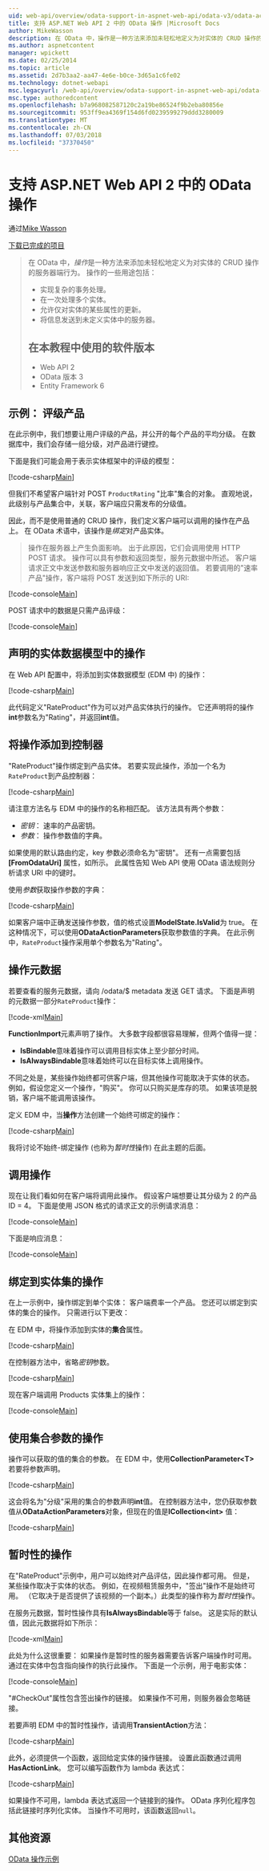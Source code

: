 ```yaml
---
uid: web-api/overview/odata-support-in-aspnet-web-api/odata-v3/odata-actions
title: 支持 ASP.NET Web API 2 中的 OData 操作 |Microsoft Docs
author: MikeWasson
description: 在 OData 中，操作是一种方法来添加未轻松地定义为对实体的 CRUD 操作的服务器端行为。 操作的一些用途包括： 实现...
ms.author: aspnetcontent
manager: wpickett
ms.date: 02/25/2014
ms.topic: article
ms.assetid: 2d7b3aa2-aa47-4e6e-b0ce-3d65a1c6fe02
ms.technology: dotnet-webapi
msc.legacyurl: /web-api/overview/odata-support-in-aspnet-web-api/odata-v3/odata-actions
msc.type: authoredcontent
ms.openlocfilehash: b7a968082587120c2a19be86524f9b2eba80856e
ms.sourcegitcommit: 953ff9ea4369f154d6fd0239599279ddd3280009
ms.translationtype: MT
ms.contentlocale: zh-CN
ms.lasthandoff: 07/03/2018
ms.locfileid: "37370450"
---
```

<a name="supporting-odata-actions-in-aspnet-web-api-2"></a>支持 ASP.NET Web API 2 中的 OData 操作
====================
通过[Mike Wasson](https://github.com/MikeWasson)

[下载已完成的项目](http://code.msdn.microsoft.com/ASPNET-Web-API-OData-cecdb524)

> 在 OData 中，*操作*是一种方法来添加未轻松地定义为对实体的 CRUD 操作的服务器端行为。 操作的一些用途包括：
> 
> - 实现复杂的事务处理。
> - 在一次处理多个实体。
> - 允许仅对实体的某些属性的更新。
> - 将信息发送到未定义实体中的服务器。
> 
> ## <a name="software-versions-used-in-the-tutorial"></a>在本教程中使用的软件版本
> 
> 
> - Web API 2
> - OData 版本 3
> - Entity Framework 6


## <a name="example-rating-a-product"></a>示例： 评级产品

在此示例中，我们想要让用户评级的产品，并公开的每个产品的平均分级。 在数据库中，我们会存储一组分级，对产品进行键控。

下面是我们可能会用于表示实体框架中的评级的模型：

[!code-csharp[Main](odata-actions/samples/sample1.cs)]

但我们不希望客户端针对 POST `ProductRating` "比率"集合的对象。 直观地说，此级别与产品集合中，关联，客户端应只需发布的分级值。

因此，而不是使用普通的 CRUD 操作，我们定义客户端可以调用的操作在产品上。 在 OData 术语中，该操作是*绑定*对产品实体。

>操作在服务器上产生负面影响。 出于此原因，它们会调用使用 HTTP POST 请求。 操作可以具有参数和返回类型，服务元数据中所述。 客户端请求正文中发送参数和服务器响应正文中发送的返回值。 若要调用的"速率产品"操作，客户端将 POST 发送到如下所示的 URI:

[!code-console[Main](odata-actions/samples/sample2.cmd)]

POST 请求中的数据是只需产品评级：

[!code-console[Main](odata-actions/samples/sample3.cmd)]

## <a name="declare-the-action-in-the-entity-data-model"></a>声明的实体数据模型中的操作

在 Web API 配置中，将添加到实体数据模型 (EDM 中) 的操作：

[!code-csharp[Main](odata-actions/samples/sample4.cs)]

此代码定义"RateProduct"作为可以对产品实体执行的操作。 它还声明将的操作**int**参数名为"Rating"，并返回**int**值。

## <a name="add-the-action-to-the-controller"></a>将操作添加到控制器

"RateProduct"操作绑定到产品实体。 若要实现此操作，添加一个名为`RateProduct`到产品控制器：

[!code-csharp[Main](odata-actions/samples/sample5.cs)]

请注意方法名与 EDM 中的操作的名称相匹配。 该方法具有两个参数：

- *密钥*： 速率的产品密钥。
- *参数*： 操作参数值的字典。

如果使用的默认路由约定，key 参数必须命名为"密钥"。 还有一点需要包括 **[FromOdataUri]** 属性，如所示。 此属性告知 Web API 使用 OData 语法规则分析请求 URI 中的键时。

使用*参数*获取操作参数的字典：

[!code-csharp[Main](odata-actions/samples/sample6.cs)]

如果客户端中正确发送操作参数，值的格式设置**ModelState.IsValid**为 true。 在这种情况下，可以使用**ODataActionParameters**获取参数值的字典。 在此示例中，`RateProduct`操作采用单个参数名为"Rating"。

## <a name="action-metadata"></a>操作元数据

若要查看的服务元数据，请向 /odata/$ metadata 发送 GET 请求。 下面是声明的元数据一部分`RateProduct`操作：

[!code-xml[Main](odata-actions/samples/sample7.xml)]

**FunctionImport**元素声明了操作。 大多数字段都很容易理解，但两个值得一提：

- **IsBindable**意味着操作可以调用目标实体上至少部分时间。
- **IsAlwaysBindable**意味着始终可以在目标实体上调用操作。

不同之处是，某些操作始终都可供客户端，但其他操作可能取决于实体的状态。 例如，假设您定义一个操作，"购买"。 你可以只购买是库存的项。 如果该项是脱销，客户端不能调用该操作。

定义 EDM 中，当**操作**方法创建一个始终可绑定的操作：

[!code-csharp[Main](odata-actions/samples/sample8.cs?highlight=1)]

我将讨论不始终-绑定操作 (也称为*暂时性*操作) 在此主题的后面。

## <a name="invoking-the-action"></a>调用操作

现在让我们看如何在客户端将调用此操作。 假设客户端想要让其分级为 2 的产品 ID = 4。 下面是使用 JSON 格式的请求正文的示例请求消息：

[!code-console[Main](odata-actions/samples/sample9.cmd)]

下面是响应消息：

[!code-console[Main](odata-actions/samples/sample10.cmd)]

## <a name="binding-an-action-to-an-entity-set"></a>绑定到实体集的操作

在上一示例中，操作绑定到单个实体： 客户端费率一个产品。 您还可以绑定到实体的集合的操作。 只需进行以下更改：

在 EDM 中，将操作添加到实体的**集合**属性。

[!code-csharp[Main](odata-actions/samples/sample11.cs?highlight=1)]

在控制器方法中，省略*密钥*参数。

[!code-csharp[Main](odata-actions/samples/sample12.cs)]

现在客户端调用 Products 实体集上的操作：

[!code-console[Main](odata-actions/samples/sample13.cmd)]

## <a name="actions-with-collection-parameters"></a>使用集合参数的操作

操作可以获取的值的集合的参数。 在 EDM 中，使用**CollectionParameter&lt;T&gt;** 若要将参数声明。

[!code-csharp[Main](odata-actions/samples/sample14.cs)]

这会将名为"分级"采用的集合的参数声明**int**值。 在控制器方法中，您仍获取参数值从**ODataActionParameters**对象，但现在的值是**ICollection&lt;int&gt;** 值：

[!code-csharp[Main](odata-actions/samples/sample15.cs)]

## <a name="transient-actions"></a>暂时性的操作

在"RateProduct"示例中，用户可以始终对产品评估，因此操作都可用。 但是，某些操作取决于实体的状态。 例如，在视频租赁服务中，"签出"操作不是始终可用。 （它取决于是否提供了该视频的一个副本。）此类型的操作称为*暂时性*操作。

在服务元数据，暂时性操作具有**IsAlwaysBindable**等于 false。 这是实际的默认值，因此元数据将如下所示：

[!code-xml[Main](odata-actions/samples/sample16.xml)]

此处为什么这很重要： 如果操作是暂时性的服务器需要告诉客户端操作时可用。 通过在实体中包含指向操作的执行此操作。 下面是一个示例，用于电影实体：

[!code-console[Main](odata-actions/samples/sample17.cmd)]

"#CheckOut"属性包含签出操作的链接。 如果操作不可用，则服务器会忽略链接。

若要声明 EDM 中的暂时性操作，请调用**TransientAction**方法：

[!code-csharp[Main](odata-actions/samples/sample18.cs)]

此外，必须提供一个函数，返回给定实体的操作链接。 设置此函数通过调用**HasActionLink**。 您可以编写函数作为 lambda 表达式：

[!code-csharp[Main](odata-actions/samples/sample19.cs)]

如果操作不可用，lambda 表达式返回一个链接到的操作。 OData 序列化程序包括此链接时序列化实体。 当操作不可用时，该函数返回`null`。

## <a name="additional-resources"></a>其他资源

[OData 操作示例](http://aspnet.codeplex.com/sourcecontrol/latest#Samples/WebApi/OData/v3/ODataActionsSample/)
